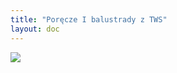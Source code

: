```yaml
---
title: "Poręcze I balustrady z TWS"
layout: doc
---
```


<img src="https://andreas-biz-pl.s3-eu-west-1.amazonaws.com/images/porecze.jpg" />
